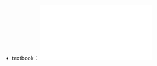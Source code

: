 - textbook： ![Introduction to Linear Algebra, 5th edition (Gilbert Strang) (Z-Library).pdf](../assets/Introduction_to_Linear_Algebra,_5th_edition_(Gilbert_Strang)_(Z-Library)_1688114239412_0.pdf)